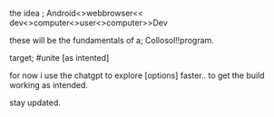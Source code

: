 the idea ; 
Android<<Termux>>webbrowser<<
dev<>computer<>user<>computer>>Dev 

these will be the fundamentals of a;
Collosol!!program. 

target; #unite [as intented] 

for now i use the chatgpt to explore [options] 
faster.. to get the build working as
intended. 

stay updated. 
